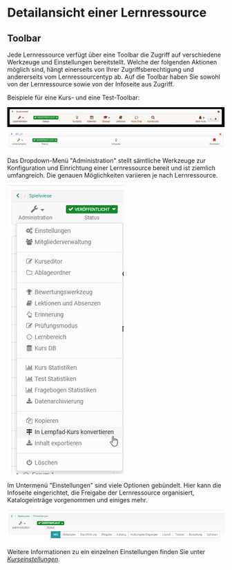 # Detailansicht einer Lernressource

## Toolbar

Jede Lernressource verfügt über eine Toolbar die Zugriff auf verschiedene
Werkzeuge und Einstellungen bereitstellt. Welche der folgenden Aktionen
möglich sind, hängt einerseits von Ihrer Zugriffsberechtigung und andererseits
vom Lernressourcentyp ab. Auf die Toolbar haben Sie sowohl von der
Lernressource sowie von der Infoseite aus Zugriff.

Beispiele für eine Kurs- und eine Test-Toolbar:

![](assets/toolbar_13.png)
![](assets/toolbar_13_test.png)

Das Dropdown-Menü "Administration" stellt sämtliche Werkzeuge zur
Konfiguration und Einrichtung einer Lernressource bereit und ist ziemlich
umfangreich. Die genauen Möglichkeiten variieren je nach Lernressource.

![](assets/Kurs_Administration_15.png)

Im Untermenü "Einstellungen" sind viele Optionen gebündelt. Hier kann die
Infoseite eingerichtet, die Freigabe der Lernressource organisiert,
Katalogeinträge vorgenommen und einiges mehr.

![](assets/Einstellungen161.png)

Weitere Informationen zu ein einzelnen Einstellungen finden Sie unter 
[_Kurseinstellungen_](../learningresources/Course_Settings.de.md).

 